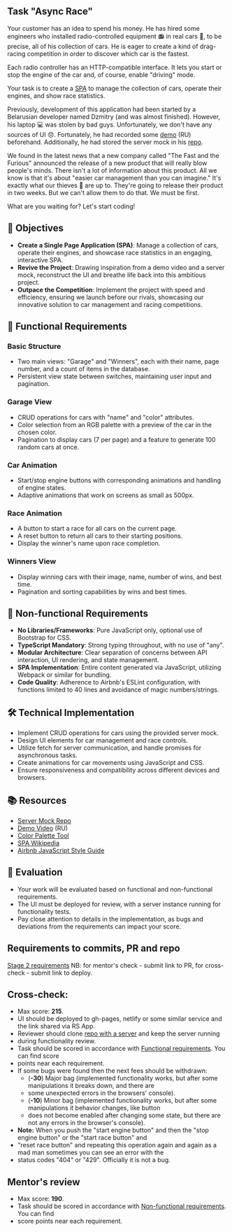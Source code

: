 ## Task "Async Race"

Your customer has an idea to spend his money. He has hired some engineers who installed radio-controlled equipment :radio: 
in real cars :car:, to be precise, all of his collection of cars. He is eager to create a kind of drag-racing competition 
in order to discover which car is the fastest.

Each radio controller has an HTTP-compatible interface. It lets you start or stop the engine of the car and, of course, 
enable "driving" mode.

Your task is to create a [SPA](https://en.wikipedia.org/wiki/Single-page_application) to manage the collection of cars, 
operate their engines, and show race statistics.

Previously, development of this application had been started by a Belarusian developer named Dzmitry (and was almost finished). 
However, his laptop :computer: was stolen by bad guys. Unfortunately, we don't have any sources of UI :disappointed:. 
Fortunately, he had recorded some [demo](https://youtu.be/sTXtlBLh-Ts) (RU) beforehand. Additionally, he had stored the
server mock in his [repo](https://github.com/mikhama/async-race-api).

We found in the latest news that a new company called "The Fast and the Furious" announced the release of a new product 
that will really blow people's minds. There isn't a lot of information about this product. All we know is that it's about 
"easier car management than you can imagine." It's exactly what our thieves :supervillain: are up to. They're going to 
release their product in two weeks. But we can't allow them to do that. We must be first.

What are you waiting for? Let's start coding!

## 🎯 Objectives

- **Create a Single Page Application (SPA)**: Manage a collection of cars, operate their engines, and showcase race statistics in an engaging, interactive SPA.
- **Revive the Project**: Drawing inspiration from a demo video and a server mock, reconstruct the UI and breathe life back into this ambitious project.
- **Outpace the Competition**: Implement the project with speed and efficiency, ensuring we launch before our rivals, showcasing our innovative solution to car management and racing competitions.

## 🚗 Functional Requirements

### Basic Structure

- Two main views: "Garage" and "Winners", each with their name, page number, and a count of items in the database.
- Persistent view state between switches, maintaining user input and pagination.

### Garage View

- CRUD operations for cars with "name" and "color" attributes.
- Color selection from an RGB palette with a preview of the car in the chosen color.
- Pagination to display cars (7 per page) and a feature to generate 100 random cars at once.

### Car Animation

- Start/stop engine buttons with corresponding animations and handling of engine states.
- Adaptive animations that work on screens as small as 500px.

### Race Animation

- A button to start a race for all cars on the current page.
- A reset button to return all cars to their starting positions.
- Display the winner's name upon race completion.

### Winners View

- Display winning cars with their image, name, number of wins, and best time.
- Pagination and sorting capabilities by wins and best times.

## 📜 Non-functional Requirements

- **No Libraries/Frameworks**: Pure JavaScript only, optional use of Bootstrap for CSS.
- **TypeScript Mandatory**: Strong typing throughout, with no use of "any".
- **Modular Architecture**: Clear separation of concerns between API interaction, UI rendering, and state management.
- **SPA Implementation**: Entire content generated via JavaScript, utilizing Webpack or similar for bundling.
- **Code Quality**: Adherence to Airbnb's ESLint configuration, with functions limited to 40 lines and avoidance of magic numbers/strings.

## 🛠️ Technical Implementation

- Implement CRUD operations for cars using the provided server mock.
- Design UI elements for car management and race controls.
- Utilize fetch for server communication, and handle promises for asynchronous tasks.
- Create animations for car movements using JavaScript and CSS.
- Ensure responsiveness and compatibility across different devices and browsers.

## 📚 Resources

- [Server Mock Repo](https://github.com/mikhama/async-race-api)
- [Demo Video](https://youtu.be/sTXtlBLh-Ts) (RU)
- [Color Palette Tool](https://www.colorspire.com/rgb-color-wheel/)
- [SPA Wikipedia](https://en.wikipedia.org/wiki/Single-page_application)
- [Airbnb JavaScript Style Guide](https://github.com/airbnb/javascript)

## 🔄 Evaluation

- Your work will be evaluated based on functional and non-functional requirements.
- The UI must be deployed for review, with a server instance running for functionality tests.
- Pay close attention to details in the implementation, as bugs and deviations from the requirements can impact your score.

## Requirements to commits, PR and repo

[Stage 2 requirements](https://docs.rs.school/#/en/pull-request-review-process)
NB: for mentor's check - submit link to PR, for cross-check - submit link to deploy.

## Cross-check:

- Max score: **215**.
- UI should be deployed to gh-pages, netlify or some similar service and the link shared via RS App.
- Reviewer should clone [repo with a server](https://github.com/mikhama/async-race-api.git) and keep the server running
- during functionality review.
- Task should be scored in accordance with [Functional requirements](./functional-requirements.md). You can find score 
- points near each requirement.
- If some bugs were found then the next fees should be withdrawn:
  - (**-30**) Major bag (implemented functionality works, but after some manipulations it breaks down, and there are 
  - some unexpected errors in the browsers' console).
  - (**-10**) Minor bag (implemented functionality works, but after some manipulations it behavior changes, like button
  - does not become enabled after changing some state, but there are not any errors in the browser's console).
- **Note:** When you push the "start engine button" and then the "stop engine button" or the "start race button" and 
- "reset race button" and repeating this operation again and again as a mad man sometimes you can see an error with the 
- status codes "404" or "429". Officially it is not a bug.

## Mentor's review

- Max score: **190**.
- Task should be scored in accordance with [Non-functional requirements](./non-functional-requirements.md). You can find 
- score points near each requirement.
